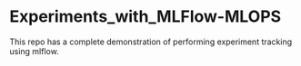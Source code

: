 # Experiments_with_MLFlow-MLOPS
This repo has a complete demonstration of performing experiment tracking using mlflow.
